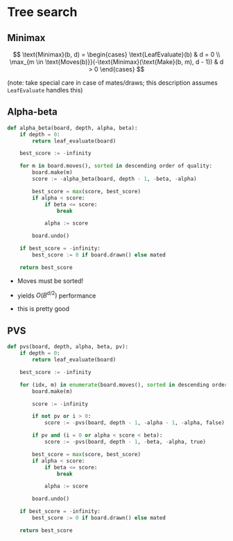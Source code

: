 # Tree search

## Minimax

$$
\text{Minimax}(b, d) = \begin{cases}
  \text{LeafEvaluate}(b) & d = 0 \\
  \max_{m \in \text{Moves(b)}}(-\text{Minimax}(\text{Make}(b, m), d - 1)) & d > 0
\end{cases}
$$

(note: take special care in case of mates/draws; this description assumes `LeafEvaluate` handles
this)

## Alpha-beta

```py
def alpha_beta(board, depth, alpha, beta):
    if depth = 0:
        return leaf_evaluate(board)

    best_score := -infinity

    for m in board.moves(), sorted in descending order of quality:
        board.make(m)
        score := -alpha_beta(board, depth - 1, -beta, -alpha)

        best_score = max(score, best_score)
        if alpha < score:
            if beta <= score:
                break

            alpha := score

        board.undo()

    if best_score = -infinity:
        best_score := 0 if board.drawn() else mated

    return best_score
```

- Moves must be sorted!

- yields $O(B^{d/2})$ performance

- this is pretty good

## PVS

```py
def pvs(board, depth, alpha, beta, pv):
    if depth = 0:
        return leaf_evaluate(board)

    best_score := -infinity

    for (idx, m) in enumerate(board.moves(), sorted in descending order of quality):
        board.make(m)

        score := -infinity

        if not pv or i > 0:
            score := -pvs(board, depth - 1, -alpha - 1, -alpha, false)

        if pv and (i = 0 or alpha < score < beta):
            score := -pvs(board, depth - 1, -beta, -alpha, true)

        best_score = max(score, best_score)
        if alpha < score:
            if beta <= score:
                break

            alpha := score

        board.undo()

    if best_score = -infinity:
        best_score := 0 if board.drawn() else mated

    return best_score
```
